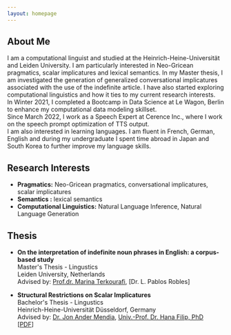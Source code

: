 ```yaml
---
layout: homepage
---
```


## About Me

I am a computational linguist and studied at the Heinrich-Heine-Universität and Leiden University. I am particularly interested in Neo-Gricean pragmatics, scalar implicatures and lexical semantics. In my Master thesis, I am investigated the generation of generalized conversational implicatures associated with the use of the indefinite article. I have also started exploring computational linguistics and how it ties to my current research interests.
<br>
In Winter 2021, I completed a Bootcamp in Data Science at Le Wagon, Berlin to enhance my computational data modeling skillset.
<br>
Since March 2022, I work as a Speech Expert at Cerence Inc., where I work on the speech prompt optimization of TTS output.
<br>
I am also interested in learning languages. I am fluent in French, German, English and during my undergraduate I spent time abroad in Japan and South Korea to further improve my language skills.

## Research Interests

- **Pragmatics:**  Neo-Gricean pragmatics, conversational implicatures, scalar implicatures
- **Semantics :** lexical semantics
- **Computational Linguistics:** Natural Language Inference, Natural Language Generation

## Thesis

- **On the interpretation of indefinite noun phrases in English: a corpus-based study**
  <br>
  Master's Thesis - Lingustics
  <br>
  Leiden University, Netherlands
  <br>
  Advised by: [Prof.dr. Marina Terkourafi](https://www.universiteitleiden.nl/en/staffmembers/marina-terkourafi), [Dr. L. Pablos Robles]

- **Structural Restrictions on Scalar Implicatures**
  <br>
  Bachelor's Thesis - Lingustics
  <br>
  Heinrich-Heine-Universität Düsseldorf, Germany
  <br>
  Advised by: [Dr. Jon Ander Mendia](https://jamendia.github.io), [Univ.-Prof. Dr. Hana Filip, PhD](https://user.phil-fak.uni-duesseldorf.de/~filip/)
  <br>
  [[PDF](BA.pdf)]
